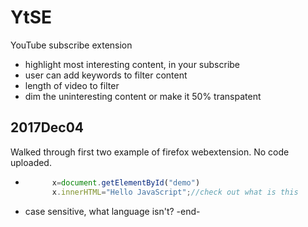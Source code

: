# YtSE
YouTube subscribe extension
* highlight most interesting content, in your subscribe
* user can add keywords to filter content
* length of video to filter
* dim the uninteresting content or make it 50% transpatent

## 2017Dec04
Walked through first two example of firefox webextension. No code uploaded.  

* ```js
        x=document.getElementById("demo")
        x.innerHTML="Hello JavaScript";//check out what is this
  ```
* case sensitive, what language isn't?
-end-
